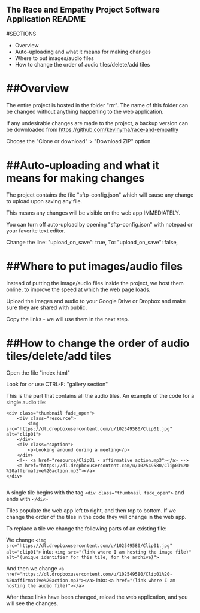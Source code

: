 The Race and Empathy Project Software Application README
-------------------------------------------------

#SECTIONS
- Overview
- Auto-uploading and what it means for making changes
- Where to put images/audio files
- How to change the order of audio tiles/delete/add tiles


##Overview
==========================================================
The entire project is hosted in the folder "rrr". The name of this folder can be changed without anything happening to the web application.

If any undesirable changes are made to the project, a backup version can be downloaded from https://github.com/kevinyma/race-and-empathy

Choose the "Clone or download" > "Download ZIP" option.



##Auto-uploading and what it means for making changes
==========================================================
The project contains the file "sftp-config.json" which will cause any change to upload upon saving any file.

This means any changes will be visible on the web app IMMEDIATELY.

You can turn off auto-upload by opening "sftp-config.json" with notepad or your favorite text editor. 

Change the line: "upload_on_save": true,
To:
"upload_on_save": false,



##Where to put images/audio files
==========================================================
Instead of putting the image/audio files inside the project, we host them online, to improve the speed at which the web page loads.

Upload the images and audio to your Google Drive or Dropbox and make sure they are shared with public.

Copy the links - we will use them in the next step.



##How to change the order of audio tiles/delete/add tiles
==========================================================
Open the file "index.html"

Look for or use CTRL-F: "gallery section"

This is the part that contains all the audio tiles. An example of the code for a single audio tile:
	
~~~~
<div class="thumbnail fade_open">
    <div class="resource">
        <img src="https://dl.dropboxusercontent.com/u/102549580/Clip01.jpg" alt="clip01">
    </div>
    <div class="caption">
        <p>Looking around during a meeting</p>
    </div>
    <!-- <a href="resource/Clip01 - affirmative action.mp3"></a> -->
    <a href="https://dl.dropboxusercontent.com/u/102549580/Clip01%20-%20affirmative%20action.mp3"></a>
</div>
	
~~~~

A single tile begins with the tag ```<div class="thumbnail fade_open">``` and ends with ```</div>```

Tiles populate the web app left to right, and then top to bottom. If we change the order of the tiles in the code they will change in the web app.

To replace a tile we change the following parts of an existing file:

We change ```<img src="https://dl.dropboxusercontent.com/u/102549580/Clip01.jpg" alt="clip01">```
into:
```<img src="(link where I am hosting the image file)" alt="(unique identifier for this tile, for the archive)">```

And then we change ```<a href="https://dl.dropboxusercontent.com/u/102549580/Clip01%20-%20affirmative%20action.mp3"></a>```
into:
```<a href="(link where I am hosting the audio file)"></a>```

After these links have been changed, reload the web application, and you will see the changes.










